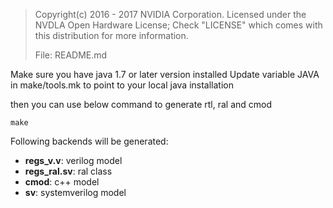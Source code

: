 > Copyright(c) 2016 - 2017 NVIDIA Corporation.  Licensed under the
> NVDLA Open Hardware License; Check "LICENSE" which comes with 
> this distribution for more information.
> 
> File: README.md
> 

Make sure you have java 1.7 or later version installed
Update variable JAVA in make/tools.mk to point to your local java installation

then you can use below command to generate rtl, ral and cmod
```
make
```

Following backends will be generated:
* **regs_v.v**: verilog model
* **regs_ral.sv**: ral class  
* **cmod**: c++ model
* **sv**: systemverilog model
